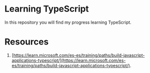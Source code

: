 # Learning TypeScript

In this repository you will find my progress learning TypeScript.

# Resources

1. [https://learn.microsoft.com/es-es/training/paths/build-javascript-applications-typescript/](https://learn.microsoft.com/es-es/training/paths/build-javascript-applications-typescript/).
